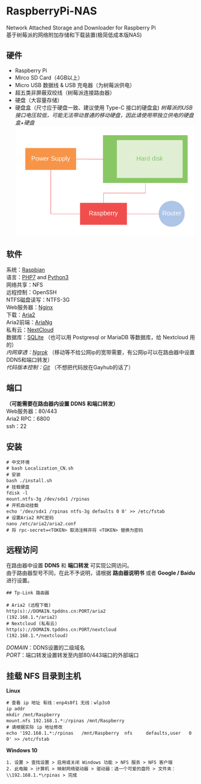 # RaspberryPi-NAS
Network Attached Storage and Downloader for Raspberry Pi<br>
基于树莓派的网络附加存储和下载装置(极简低成本版NAS)

## 硬件
 * Raspberry Pi
 * Mirco SD Card（4GB以上）
 * Micro USB 数据线 & USB 充电器（为树莓派供电）
 * 超五类非屏蔽双绞线（树莓派连接路由器）
 * 硬盘（大容量存储）
 * 硬盘盒（尺寸应于硬盘一致、建议使用 Type-C 接口的硬盘盒)
 *树莓派的USB接口电压较低，可能无法带动普通的移动硬盘，因此请使用带独立供电的硬盘盒+硬盘*
 ![Sketch](Sketch.png)

## 软件
系统：[Raspbian](https://www.raspberrypi.org/downloads/raspbian/)<br>
语言：[PHP7](http://php.net/) and [Python3](https://www.python.org/)<br>
网络共享：NFS<br>
远程控制：OpenSSH<br>
NTFS磁盘读写：NTFS-3G<br>
Web服务器：[Nginx](http://nginx.org/)<br>
下载：[Aria2](https://github.com/aria2/aria2)<br>
Aria2前端：[AriaNg](http://ariang.mayswind.net/)<br>
私有云：[NextCloud](https://nextcloud.com/)<br>
数据库：[SQLite](http://www.sqlite.org)
（也可以用 Postgresql or MariaDB 等数据库，给 Nextcloud 用的）<br>
*内网穿透：[Ngrok](https://ngrok.com/)*
（移动等不给公网ip的宽带需要，有公网ip可以在路由器中设置DDNS和端口转发）<br>
*代码版本控制：[Git](https://git-scm.com/)*
（不想把代码放在Gayhub的话了）

## 端口
**（可能需要在路由器内设置 DDNS 和端口转发）**<br>
Web服务器：80/443<br>
Aria2 RPC：6800<br>
ssh：22<br>

## 安装

```
# 中文环境
# bash Localization_CN.sh
# 安装
bash ./install.sh
# 挂载硬盘
fdisk -l
mount.ntfs-3g /dev/sdx1 /rpinas
# 开机自动挂载
echo '/dev/sdx1 /rpinas ntfs-3g defaults 0 0' >> /etc/fstab
# 设置Aria2 RPC密码
nano /etc/aria2/aria2.conf
# 将 rpc-secret=<TOKEN> 取消注释并将 <TOKEN> 替换为密码
```

## 远程访问

在路由器中设置 **DDNS** 和 **端口转发** 可实现公网访问。<br>
由于路由器型号不同，在此不予说明，请根据 **路由器说明书** 或者 **Google / Baidu** 进行设置。

```
## Tp-Link 路由器

# Aria2 (远程下载)
http(s)://DOMAIN.tpddns.cn:PORT/aria2
(192.168.1.*/aria2)
# Nextcloud (私有云)
http(s)://DOMAIN.tpddns.cn:PORT/nextcloud
(192.168.1.*/nextcloud)
```
*DOMAIN*：DDNS设置的二级域名<br>
*PORT*：端口转发设置转发至内部80/443端口的外部端口

## 挂载 NFS 目录到主机
**Linux**
```
# 查看 ip 地址 有线：enp4s0f1 无线：wlp3s0
ip addr
mkdir /mnt/Raspberry
mount.nfs 192.168.1.*:/rpinas /mnt/Raspberry
# 请根据实际 ip 地址修改
echo '192.168.1.*:/rpinas   /mnt/Raspberry  nfs     defaults,user   0   0' >> /etc/fstab
```
**Windows 10**
```
1. 设置 > 查找设置 > 启用或关闭 Windows 功能 > NFS 服务 > NFS 客户端
2. 此电脑 > 计算机 > 映射网络驱动器 > 驱动器：选一个可爱的盘符 > 文件夹：\\192.168.1.*\rpinas > 完成
```